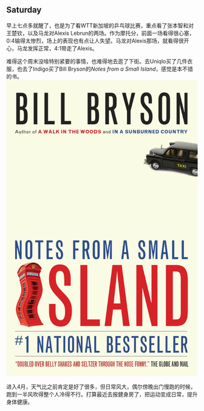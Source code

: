 ## Saturday
早上七点多就醒了，也是为了看WTT新加坡的乒乓球比赛，重点看了张本智和对王楚钦，以及马龙对Alexis Lebrun的两场。作为摩托分，前面一场看得很心塞，0:4输得太惨烈，场上的表现也有点让人失望。马龙对Alexis那场，就看得很开心，马龙发挥正常，4:1带走了Alexis。  

难得这个周末没啥特别紧要的事情，也难得地去逛了下街。去Uniqlo买了几件衣服，也去了Indigo买了Bill Bryson的*Notes from a Small Island*，感觉是本不错的书。  
![image](./Notes%20from%20a%20small%20island.jpg)

进入4月，天气比之前肯定是好了很多，但日常风大，偶尔傍晚出门慢跑的时候，跑到一半风吹得整个人冷得不行。打算最近去报健身房了，把运动变成日常，提升身体健康。